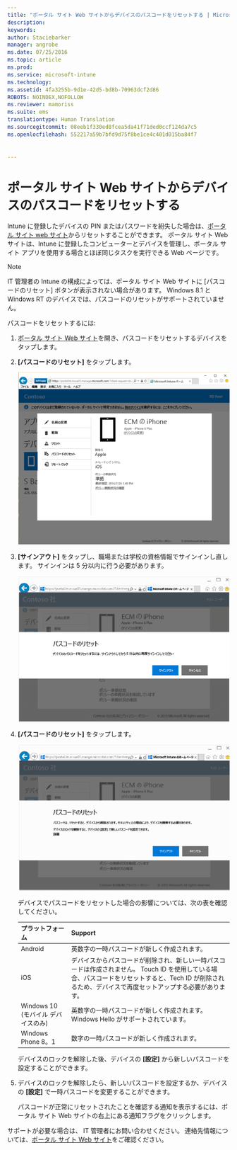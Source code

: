 ```yaml
---
title: "ポータル サイト Web サイトからデバイスのパスコードをリセットする | Microsoft Intune"
description: 
keywords: 
author: Staciebarker
manager: angrobe
ms.date: 07/25/2016
ms.topic: article
ms.prod: 
ms.service: microsoft-intune
ms.technology: 
ms.assetid: 4fa3255b-9d1e-42d5-bd8b-70963dcf2d86
ROBOTS: NOINDEX,NOFOLLOW
ms.reviewer: mamoriss
ms.suite: ems
translationtype: Human Translation
ms.sourcegitcommit: 08eeb1f330ed8fcea5da41f71ded0ccf124da7c5
ms.openlocfilehash: 552217a59b7bfd9d75f8be1ce4c401d015ba84f7


---
```



# ポータル サイト Web サイトからデバイスのパスコードをリセットする

Intune に登録したデバイスの PIN またはパスワードを紛失した場合は、[ポータル サイト web サイト](http://portal.manage.microsoft.com)からリセットすることができます。 ポータル サイト Web サイトは、Intune に登録したコンピューターとデバイスを管理し、ポータル サイト アプリを使用する場合とほぼ同じタスクを実行できる Web ページです。

> [!NOTE]
> IT 管理者の Intune の構成によっては、ポータル サイト Web サイトに [パスコードのリセット] ボタンが表示されない場合があります。 Windows 8.1 と Windows RT のデバイスでは、パスコードのリセットがサポートされていません。

パスコードをリセットするには:

1.  [ポータル サイト Web サイト](http://portal.manage.microsoft.com)を開き、パスコードをリセットするデバイスをタップします。

2.  **[パスコードのリセット]** をタップします。

    ![resetp-passcode-option-on-company-portal-website](./media/iwp-screen-with-all-options.png)

3.  **[サインアウト]** をタップし、職場または学校の資格情報でサインインし直します。 サインインは 5 分以内に行う必要があります。

    ![sign-out-sign-back-in](./media/iwp-2-sign-out.png)

4.  **[パスコードのリセット]** をタップします。

    ![tap-reset-passcode](./media/iwp-3-tap-reset-passcode-after-signin.png)

    デバイスでパスコードをリセットした場合の影響については、次の表を確認してください。

    |プラットフォーム|Support|
    |------------|-----------|
    |Android|英数字の一時パスコードが新しく作成されます。|
    |iOS|デバイスからパスコードが削除され、新しい一時パスコードは作成されません。 Touch ID を使用している場合、パスコードをリセットすると、Tech ID が削除されるため、デバイスで再度セットアップする必要があります。|
    |Windows 10 (モバイル デバイスのみ)|英数字の一時パスコードが新しく作成されます。 Windows Hello がサポートされています。|
    |Windows Phone 8。1|数字の一時パスコードが新しく作成されます。|
    デバイスのロックを解除した後、デバイスの **[設定]** から新しいパスコードを設定することができます。

5.  デバイスのロックを解除したら、新しいパスコードを設定するか、デバイスの **[設定]** で一時パスコードを変更することができます。

    パスコードが正常にリセットされたことを確認する通知を表示するには、ポータル サイト Web サイトの右上にある通知フラグをクリックします。

サポートが必要な場合は、 IT 管理者にお問い合わせください。 連絡先情報については、[ポータル サイト Web サイト](http://portal.manage.microsoft.com)をご確認ください。





<!--HONumber=Aug16_HO5-->


